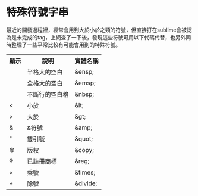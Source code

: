 # 特殊符號字串

最近的開發過程裡，經常會用到大於小於之類的符號，但直接打在sublime會被認為是未完成的tag，上網查了一下後，發現這些符號可用以下代碼代替，也另外同時整理了一些平常比較有可能會用到的特殊符號。


<table width="400">
<tbody>
<tr>
<th>顯示</th>
<th>說明</th>
<th>實體名稱</th>

</tr>
<tr>
<td class="key"></td>
<td>半格大的空白</td>
<td>&amp;ensp;</td>
</tr>
<tr>
</tr><tr>
<td class="key"></td>
<td>全格大的空白</td>
<td>&amp;emsp;</td>
</tr>
<tr>
</tr><tr>
<td class="key"></td>
<td>不斷行的空白格</td>
<td>&amp;nbsp;</td>
</tr>
<tr>
<td class="key">&lt;</td>
<td>小於</td>
<td>&amp;lt;</td>
</tr>
<tr>
<td class="key">&gt;</td>
<td>大於</td>
<td>&amp;gt;</td>
</tr>
<tr>
<td class="key">&amp;</td>
<td>&amp;符號</td>
<td>&amp;amp;</td>
</tr>
<tr>
<td class="key">"</td>
<td>雙引號</td>
<td>&amp;quot;</td>

</tr>
<tr>
<td class="key">©</td>
<td>版权</td>
<td>&amp;copy;</td>
</tr>
<tr>
<td class="key">®</td>
<td>已註冊商標</td>
<td>&amp;reg;</td>
</tr>
<tr>
<td class="key">×</td>
<td>乘號</td>
<td>&amp;times;</td>
</tr>
<tr>
<td class="key">÷</td>
<td>除號</td>
<td>&amp;divide;</td>
</tr>
</tbody>
</table>